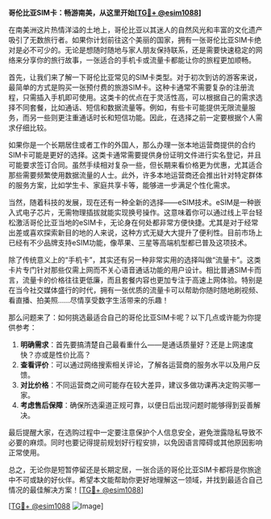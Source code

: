 **哥伦比亚SIM卡：畅游南美，从这里开始[[TG💪+ @esim1088](https://t.me/s/esim1088)]**

在南美洲这片热情洋溢的土地上，哥伦比亚以其迷人的自然风光和丰富的文化遗产吸引了无数旅行者。如果你计划前往这个美丽的国家，拥有一张哥伦比亚SIM卡绝对是必不可少的。无论是想随时随地与家人朋友保持联系，还是需要快速稳定的网络来分享你的旅行故事，一张适合的手机卡或流量卡都能让你的旅程更加顺畅。

首先，让我们来了解一下哥伦比亚常见的SIM卡类型。对于初次到访的游客来说，最简单的方式是购买一张预付费的旅游SIM卡。这种卡通常不需要复杂的注册流程，只需插入手机即可使用。这类卡的优点在于灵活性高，可以根据自己的需求选择不同套餐，比如通话、短信和数据流量等。例如，有些卡可能提供无限流量服务，而另一些则更注重通话时长和短信功能。因此，在选择之前一定要根据个人需求仔细比较。

如果你是一个长期居住或者工作的外国人，那么办理一张本地运营商提供的合约SIM卡可能是更好的选择。这类卡通常需要提供身份证明文件进行实名登记，并且可能要求签订合同。虽然手续相对复杂一些，但长期来看价格更为优惠，尤其适合那些需要频繁使用数据流量的人士。此外，许多本地运营商还会推出针对特定群体的服务方案，比如学生卡、家庭共享卡等，能够进一步满足个性化需求。

当然，随着科技的发展，现在还有一种全新的选择——eSIM技术。eSIM是一种嵌入式电子芯片，无需物理插拔就能实现换号操作。这意味着你可以通过线上平台轻松激活哥伦比亚当地的eSIM卡，无论身在何处都非常方便快捷。尤其是对于经常出差或喜欢探索新目的地的人来说，这种方式无疑大大提升了便利性。目前市场上已经有不少品牌支持eSIM功能，像苹果、三星等高端机型都已普及这项技术。

除了传统意义上的“手机卡”，其实还有另一种非常实用的选择叫做“流量卡”。这类卡片专门针对那些仅需上网而不关心语音通话功能的用户设计。相比普通SIM卡而言，流量卡的价格往往更低廉，而且套餐内容也更加专注于高速上网体验。特别是在当今社交媒体盛行的时代，拥有一张优质的流量卡可以帮助你随时随地刷视频、看直播、拍美照……尽情享受数字生活带来的乐趣！

那么问题来了：如何挑选最适合自己的哥伦比亚SIM卡呢？以下几点或许能为你提供参考：

1. **明确需求**：首先要搞清楚自己最看重什么——是通话质量好？还是上网速度快？亦或是性价比高？
2. **查看评价**：可以通过网络搜索相关评论，了解各运营商的服务水平以及用户反馈。
3. **对比价格**：不同运营商之间可能存在较大差异，建议多做功课再决定购买哪一家。
4. **考虑售后保障**：确保所选渠道正规可靠，以便日后出现问题时能够得到妥善解决。

最后提醒大家，在选购过程中一定要注意保护个人信息安全，避免泄露隐私导致不必要的麻烦。同时也要记得提前规划好行程安排，以免因语言障碍或其他原因影响正常使用。

总之，无论你是短暂停留还是长期定居，一张合适的哥伦比亚SIM卡都将是你旅途中不可或缺的好伙伴。希望本文能帮助你更好地理解这一领域，并找到最适合自己情况的最佳解决方案！[[TG💪+ @esim1088](https://t.me/s/esim1088)]

[[TG💪+ @esim1088](https://t.me/s/esim1088) ![Image](https://i.postimg.cc/4NQfJmqS/Snipaste-2025-05-13-00-14-12.png)]